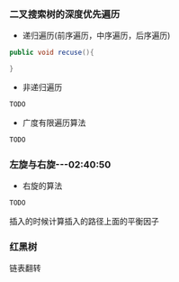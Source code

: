 ### 二叉搜索树的深度优先遍历

- 递归遍历(前序遍历，中序遍历，后序遍历)

```java
public void recuse(){

}
```

- 非递归遍历

```java
TODO
```

- 广度有限遍历算法

```java
TODO
```

### 左旋与右旋---02:40:50

- 右旋的算法

```java
TODO
```

插入的时候计算插入的路径上面的平衡因子

### 红黑树

链表翻转

```java

```


